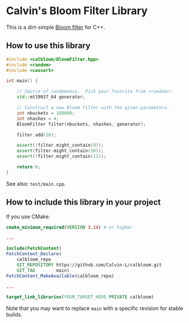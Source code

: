# Calvin's Bloom Filter Library

This is a dirt-simple [Bloom filter](https://en.wikipedia.org/wiki/Bloom_filter)
for C++.

## How to use this library

```c++
#include <calbloom/BloomFilter.hpp>
#include <random>
#include <cassert>

int main() {

    // Source of randomness.  Pick your favorite from <random>!
    std::mt19937_64 generator;

    // Construct a new Bloom filter with the given parameters.
    int nbuckets = 100000;
    int nhashes = 4;
    BloomFilter filter(nbuckets, nhashes, generator);

    filter.add(10);

    assert(!filter.might_contain(9));
    assert(filter.might_contain(10));
    assert(!filter.might_contain(11));

    return 0;
}
```

See also: `test/main.cpp`.

## How to include this library in your project

If you use CMake:

```cmake
cmake_minimum_required(VERSION 3.14) # or higher

...

include(FetchContent)
FetchContent_Declare(
    calbloom_repo
    GIT_REPOSITORY https://github.com/Calvin-L/calbloom.git
    GIT_TAG        main)
FetchContent_MakeAvailable(calbloom_repo)

...

target_link_libraries(YOUR_TARGET_HERE PRIVATE calbloom)
```

Note that you may want to replace `main` with a specific revision for stable
builds.
